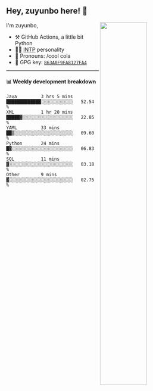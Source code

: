 

## Hey, zuyunbo here! :wave: 
[<img align="right" width="50%" src="https://github-readme-stats.vercel.app/api?username=zuyunbo&theme=dark&show_icons=true">](https://metrics.lecoq.io/ouuan?template=classic)

I'm zuyunbo,

-   :hammer_and_pick: GitHub Actions, a little bit Python
-   :man_scientist: [INTP](https://www.16personalities.com/profiles/3302586f07ca3) personality
-   :man: Pronouns: /cool cola
-   :key: GPG key: [`863A0F9FA8127FA4`](https://github.com/zuyunbo.gpg)

---

#### :bar_chart: Weekly development breakdown
<!--START_SECTION:waka-->

```text
Java         3 hrs 5 mins    █████████████░░░░░░░░░░░░   52.54 %
XML          1 hr 20 mins    █████▓░░░░░░░░░░░░░░░░░░░   22.85 %
YAML         33 mins         ██▒░░░░░░░░░░░░░░░░░░░░░░   09.60 %
Python       24 mins         █▓░░░░░░░░░░░░░░░░░░░░░░░   06.83 %
SQL          11 mins         ▓░░░░░░░░░░░░░░░░░░░░░░░░   03.18 %
Other        9 mins          ▓░░░░░░░░░░░░░░░░░░░░░░░░   02.75 %
```

<!--END_SECTION:waka-->

